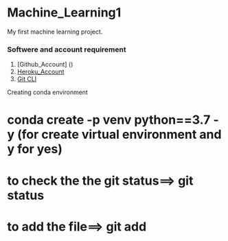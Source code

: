 # Machine_Learning1
My first machine learning project.

### Softwere and account requirement
1. [Github_Account] ()
2. [Heroku_Account]()
3. [Git CLI]()

Creating conda environment

# conda create -p venv python==3.7 -y  (for create virtual environment and y for yes)
# to check the the git status==> git status
# to add the file==> git add <file name>

